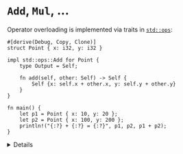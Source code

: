 # `Add`, `Mul`, ...

Operator overloading is implemented via traits in [`std::ops`][1]:

```rust,editable
#[derive(Debug, Copy, Clone)]
struct Point { x: i32, y: i32 }

impl std::ops::Add for Point {
    type Output = Self;

    fn add(self, other: Self) -> Self {
        Self {x: self.x + other.x, y: self.y + other.y}
    }
}

fn main() {
    let p1 = Point { x: 10, y: 20 };
    let p2 = Point { x: 100, y: 200 };
    println!("{:?} + {:?} = {:?}", p1, p2, p1 + p2);
}
```

<details>

Talk about `Deref` and `DerefMut` too.
* Used for
  * Explicit dereferencing
  * Implicitly used by the compiler in many contexts
  * All immutable methods of the target type are implicitly implemented for the Derefed type.
* Notable implementations of Deref
  * Smart pointers, e.g., Box & Arc (desinged for smart pointers)
  * MutexGuard
  * Vec: deref to slice; and gets all methods implemented on slice.


Discussion points:

* You could implement `Add` for `&Point`. In which situations is that useful? 
    * Answer: `Add:add` consumes `self`. If type `T` for which you are
        overloading the operator is not `Copy`, you should consider overloading
        the operator for `&T` as well. This avoids unnecessary cloning on the
        call site.
* Why is `Output` an associated type? Could it be made a type parameter?
    * Short answer: Type parameters are controlled by the caller, but
        associated types (like `Output`) are controlled by the implementor of a
        trait.

</details>

[1]: https://doc.rust-lang.org/std/ops/index.html
